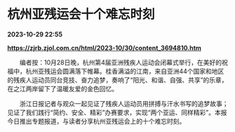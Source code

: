 # 杭州亚残运会十个难忘时刻

**2023-10-29 22:55**

**https://zjrb.zjol.com.cn/html/2023-10/30/content_3694810.htm**

　　编者按：10月28日晚，杭州第4届亚洲残疾人运动会闭幕式举行，在美好的祝福中，杭州亚残运会圆满落下帷幕。桂香满溢的江南，来自亚洲44个国家和地区的残疾人运动员同台竞技、奋力追梦，奏响了“阳光、和谐、自强、共享”的乐章，在之江两岸留下了温暖友爱的金色回忆。

　　浙江日报记者与观众一起见证了残疾人运动员用拼搏与汗水书写的追梦故事；见证了我们践行“简约、安全、精彩”办赛要求，实现“两个亚运、同样精彩”。本报今日推出专题报道，与读者分享杭州亚残运会上的十个难忘时刻。